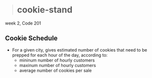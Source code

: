> # cookie-stand

week 2, Code 201

## Cookie Schedule

- For a given city, gives estimated number of cookies that need to be prepped for each hour of the day, according to:
  - mininum number of hourly customers
  - maxinum number of hourly customers
  - average number of cookies per sale
  